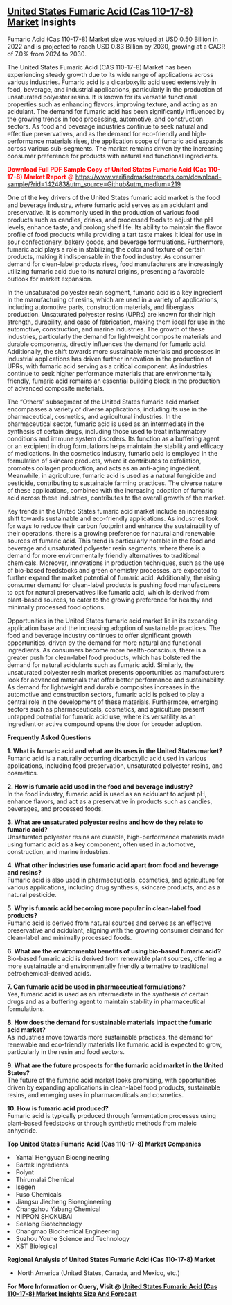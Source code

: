 <h2><a href="https://www.verifiedmarketreports.com/download-sample/?rid=142483&amp;utm_source=Github&amp;utm_medium=219" target="_blank">United States Fumaric Acid (Cas 110-17-8) Market</a> Insights</h2><p>Fumaric Acid (Cas 110-17-8) Market size was valued at USD 0.50 Billion in 2022 and is projected to reach USD 0.83 Billion by 2030, growing at a CAGR of 7.0% from 2024 to 2030.</p><p><p>The United States Fumaric Acid (CAS 110-17-8) Market has been experiencing steady growth due to its wide range of applications across various industries. Fumaric acid is a dicarboxylic acid used extensively in food, beverage, and industrial applications, particularly in the production of unsaturated polyester resins. It is known for its versatile functional properties such as enhancing flavors, improving texture, and acting as an acidulant. The demand for fumaric acid has been significantly influenced by the growing trends in food processing, automotive, and construction sectors. As food and beverage industries continue to seek natural and effective preservatives, and as the demand for eco-friendly and high-performance materials rises, the application scope of fumaric acid expands across various sub-segments. The market remains driven by the increasing consumer preference for products with natural and functional ingredients. <p><span class=""><span style="color: #ff0000;"><strong>Download Full PDF Sample Copy of United States Fumaric Acid (Cas 110-17-8) Market Report</strong> @ </span><a href="https://www.verifiedmarketreports.com/download-sample/?rid=142483&amp;utm_source=Github&amp;utm_medium=219" target="_blank">https://www.verifiedmarketreports.com/download-sample/?rid=142483&amp;utm_source=Github&amp;utm_medium=219</a></span></p> <p>One of the key drivers of the United States fumaric acid market is the food and beverage industry, where fumaric acid serves as an acidulant and preservative. It is commonly used in the production of various food products such as candies, drinks, and processed foods to adjust the pH levels, enhance taste, and prolong shelf life. Its ability to maintain the flavor profile of food products while providing a tart taste makes it ideal for use in sour confectionery, bakery goods, and beverage formulations. Furthermore, fumaric acid plays a role in stabilizing the color and texture of certain products, making it indispensable in the food industry. As consumer demand for clean-label products rises, food manufacturers are increasingly utilizing fumaric acid due to its natural origins, presenting a favorable outlook for market expansion. <p>In the unsaturated polyester resin segment, fumaric acid is a key ingredient in the manufacturing of resins, which are used in a variety of applications, including automotive parts, construction materials, and fiberglass production. Unsaturated polyester resins (UPRs) are known for their high strength, durability, and ease of fabrication, making them ideal for use in the automotive, construction, and marine industries. The growth of these industries, particularly the demand for lightweight composite materials and durable components, directly influences the demand for fumaric acid. Additionally, the shift towards more sustainable materials and processes in industrial applications has driven further innovation in the production of UPRs, with fumaric acid serving as a critical component. As industries continue to seek higher performance materials that are environmentally friendly, fumaric acid remains an essential building block in the production of advanced composite materials. <p>The “Others” subsegment of the United States fumaric acid market encompasses a variety of diverse applications, including its use in the pharmaceutical, cosmetics, and agricultural industries. In the pharmaceutical sector, fumaric acid is used as an intermediate in the synthesis of certain drugs, including those used to treat inflammatory conditions and immune system disorders. Its function as a buffering agent or an excipient in drug formulations helps maintain the stability and efficacy of medications. In the cosmetics industry, fumaric acid is employed in the formulation of skincare products, where it contributes to exfoliation, promotes collagen production, and acts as an anti-aging ingredient. Meanwhile, in agriculture, fumaric acid is used as a natural fungicide and pesticide, contributing to sustainable farming practices. The diverse nature of these applications, combined with the increasing adoption of fumaric acid across these industries, contributes to the overall growth of the market. <p>Key trends in the United States fumaric acid market include an increasing shift towards sustainable and eco-friendly applications. As industries look for ways to reduce their carbon footprint and enhance the sustainability of their operations, there is a growing preference for natural and renewable sources of fumaric acid. This trend is particularly notable in the food and beverage and unsaturated polyester resin segments, where there is a demand for more environmentally friendly alternatives to traditional chemicals. Moreover, innovations in production techniques, such as the use of bio-based feedstocks and green chemistry processes, are expected to further expand the market potential of fumaric acid. Additionally, the rising consumer demand for clean-label products is pushing food manufacturers to opt for natural preservatives like fumaric acid, which is derived from plant-based sources, to cater to the growing preference for healthy and minimally processed food options. <p>Opportunities in the United States fumaric acid market lie in its expanding application base and the increasing adoption of sustainable practices. The food and beverage industry continues to offer significant growth opportunities, driven by the demand for more natural and functional ingredients. As consumers become more health-conscious, there is a greater push for clean-label food products, which has bolstered the demand for natural acidulants such as fumaric acid. Similarly, the unsaturated polyester resin market presents opportunities as manufacturers look for advanced materials that offer better performance and sustainability. As demand for lightweight and durable composites increases in the automotive and construction sectors, fumaric acid is poised to play a central role in the development of these materials. Furthermore, emerging sectors such as pharmaceuticals, cosmetics, and agriculture present untapped potential for fumaric acid use, where its versatility as an ingredient or active compound opens the door for broader adoption. <p><b>Frequently Asked Questions</b> <p><b>1. What is fumaric acid and what are its uses in the United States market?</b><br> Fumaric acid is a naturally occurring dicarboxylic acid used in various applications, including food preservation, unsaturated polyester resins, and cosmetics. <p><b>2. How is fumaric acid used in the food and beverage industry?</b><br> In the food industry, fumaric acid is used as an acidulant to adjust pH, enhance flavors, and act as a preservative in products such as candies, beverages, and processed foods. <p><b>3. What are unsaturated polyester resins and how do they relate to fumaric acid?</b><br> Unsaturated polyester resins are durable, high-performance materials made using fumaric acid as a key component, often used in automotive, construction, and marine industries. <p><b>4. What other industries use fumaric acid apart from food and beverage and resins?</b><br> Fumaric acid is also used in pharmaceuticals, cosmetics, and agriculture for various applications, including drug synthesis, skincare products, and as a natural pesticide. <p><b>5. Why is fumaric acid becoming more popular in clean-label food products?</b><br> Fumaric acid is derived from natural sources and serves as an effective preservative and acidulant, aligning with the growing consumer demand for clean-label and minimally processed foods. <p><b>6. What are the environmental benefits of using bio-based fumaric acid?</b><br> Bio-based fumaric acid is derived from renewable plant sources, offering a more sustainable and environmentally friendly alternative to traditional petrochemical-derived acids. <p><b>7. Can fumaric acid be used in pharmaceutical formulations?</b><br> Yes, fumaric acid is used as an intermediate in the synthesis of certain drugs and as a buffering agent to maintain stability in pharmaceutical formulations. <p><b>8. How does the demand for sustainable materials impact the fumaric acid market?</b><br> As industries move towards more sustainable practices, the demand for renewable and eco-friendly materials like fumaric acid is expected to grow, particularly in the resin and food sectors. <p><b>9. What are the future prospects for the fumaric acid market in the United States?</b><br> The future of the fumaric acid market looks promising, with opportunities driven by expanding applications in clean-label food products, sustainable resins, and emerging uses in pharmaceuticals and cosmetics. <p><b>10. How is fumaric acid produced?</b><br> Fumaric acid is typically produced through fermentation processes using plant-based feedstocks or through synthetic methods from maleic anhydride. </p><p><strong>Top United States Fumaric Acid (Cas 110-17-8) Market Companies</strong></p><div data-test-id=""><p><li>Yantai Hengyuan Bioengineering</li><li> Bartek Ingredients</li><li> Polynt</li><li> Thirumalai Chemical</li><li> Isegen</li><li> Fuso Chemicals</li><li> Jiangsu Jiecheng Bioengineering</li><li> Changzhou Yabang Chemical</li><li> NIPPON SHOKUBAI</li><li> Sealong Biotechnology</li><li> Changmao Biochemical Engineering</li><li> Suzhou Youhe Science and Technology</li><li> XST Biological</li></p><div><strong>Regional Analysis of&nbsp;United States Fumaric Acid (Cas 110-17-8) Market</strong></div><ul><li dir="ltr"><p dir="ltr">North America&nbsp;(United States, Canada, and Mexico, etc.)</p></li></ul><p><strong>For More Information or Query, Visit @&nbsp;</strong><strong><a href="https://www.verifiedmarketreports.com/product/global-fumaric-acid-cas-110-17-8-market-report-2019-competitive-landscape-trends-and-opportunities/?utm_source=Github&amp;utm_medium=219" target="_blank">United States Fumaric Acid (Cas 110-17-8) Market Insights Size And Forecast</a></strong></p></div>
